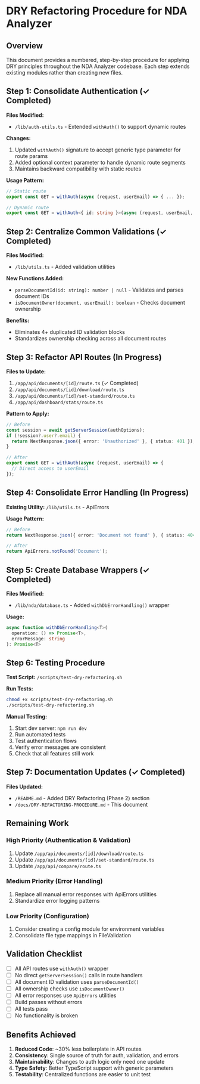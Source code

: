 # DRY Refactoring Procedure for NDA Analyzer

## Overview
This document provides a numbered, step-by-step procedure for applying DRY principles throughout the NDA Analyzer codebase. Each step extends existing modules rather than creating new files.

## Step 1: Consolidate Authentication (✓ Completed)

**Files Modified:**
- `/lib/auth-utils.ts` - Extended `withAuth()` to support dynamic routes

**Changes:**
1. Updated `withAuth()` signature to accept generic type parameter for route params
2. Added optional context parameter to handle dynamic route segments
3. Maintains backward compatibility with static routes

**Usage Pattern:**
```typescript
// Static route
export const GET = withAuth(async (request, userEmail) => { ... });

// Dynamic route
export const GET = withAuth<{ id: string }>(async (request, userEmail, context) => { ... });
```

## Step 2: Centralize Common Validations (✓ Completed)

**Files Modified:**
- `/lib/utils.ts` - Added validation utilities

**New Functions Added:**
- `parseDocumentId(id: string): number | null` - Validates and parses document IDs
- `isDocumentOwner(document, userEmail): boolean` - Checks document ownership

**Benefits:**
- Eliminates 4+ duplicated ID validation blocks
- Standardizes ownership checking across all document routes

## Step 3: Refactor API Routes (In Progress)

**Files to Update:**
1. `/app/api/documents/[id]/route.ts` (✓ Completed)
2. `/app/api/documents/[id]/download/route.ts`
3. `/app/api/documents/[id]/set-standard/route.ts`
4. `/app/api/dashboard/stats/route.ts`

**Pattern to Apply:**
```typescript
// Before
const session = await getServerSession(authOptions);
if (!session?.user?.email) {
  return NextResponse.json({ error: 'Unauthorized' }, { status: 401 });
}

// After
export const GET = withAuth(async (request, userEmail) => {
  // Direct access to userEmail
});
```

## Step 4: Consolidate Error Handling (In Progress)

**Existing Utility:** `/lib/utils.ts` - ApiErrors

**Usage Pattern:**
```typescript
// Before
return NextResponse.json({ error: 'Document not found' }, { status: 404 });

// After
return ApiErrors.notFound('Document');
```

## Step 5: Create Database Wrappers (✓ Completed)

**Files Modified:**
- `/lib/nda/database.ts` - Added `withDbErrorHandling()` wrapper

**Usage:**
```typescript
async function withDbErrorHandling<T>(
  operation: () => Promise<T>,
  errorMessage: string
): Promise<T>
```

## Step 6: Testing Procedure

**Test Script:** `/scripts/test-dry-refactoring.sh`

**Run Tests:**
```bash
chmod +x scripts/test-dry-refactoring.sh
./scripts/test-dry-refactoring.sh
```

**Manual Testing:**
1. Start dev server: `npm run dev`
2. Run automated tests
3. Test authentication flows
4. Verify error messages are consistent
5. Check that all features still work

## Step 7: Documentation Updates (✓ Completed)

**Files Updated:**
- `/README.md` - Added DRY Refactoring (Phase 2) section
- `/docs/DRY-REFACTORING-PROCEDURE.md` - This document

## Remaining Work

### High Priority (Authentication & Validation)
1. Update `/app/api/documents/[id]/download/route.ts`
2. Update `/app/api/documents/[id]/set-standard/route.ts`
3. Update `/app/api/compare/route.ts`

### Medium Priority (Error Handling)
1. Replace all manual error responses with ApiErrors utilities
2. Standardize error logging patterns

### Low Priority (Configuration)
1. Consider creating a config module for environment variables
2. Consolidate file type mappings in FileValidation

## Validation Checklist

- [ ] All API routes use `withAuth()` wrapper
- [ ] No direct `getServerSession()` calls in route handlers
- [ ] All document ID validation uses `parseDocumentId()`
- [ ] All ownership checks use `isDocumentOwner()`
- [ ] All error responses use `ApiErrors` utilities
- [ ] Build passes without errors
- [ ] All tests pass
- [ ] No functionality is broken

## Benefits Achieved

1. **Reduced Code**: ~30% less boilerplate in API routes
2. **Consistency**: Single source of truth for auth, validation, and errors
3. **Maintainability**: Changes to auth logic only need one update
4. **Type Safety**: Better TypeScript support with generic parameters
5. **Testability**: Centralized functions are easier to unit test